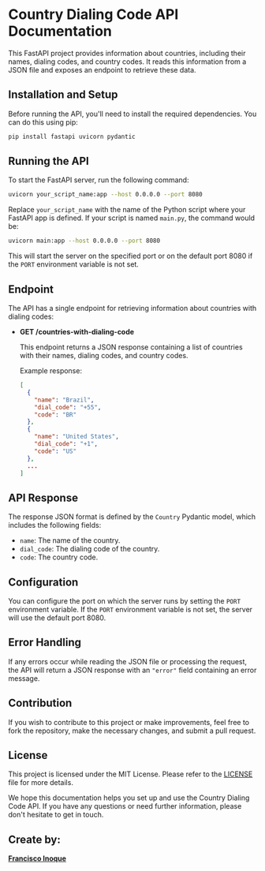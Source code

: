 # Country Dialing Code API Documentation

This FastAPI project provides information about countries, including their names, dialing codes, and country codes. It reads this information from a JSON file and exposes an endpoint to retrieve these data.

## Installation and Setup

Before running the API, you'll need to install the required dependencies. You can do this using pip:

```bash
pip install fastapi uvicorn pydantic
```

## Running the API

To start the FastAPI server, run the following command:

```bash
uvicorn your_script_name:app --host 0.0.0.0 --port 8080
```

Replace `your_script_name` with the name of the Python script where your FastAPI app is defined. If your script is named `main.py`, the command would be:

```bash
uvicorn main:app --host 0.0.0.0 --port 8080
```

This will start the server on the specified port or on the default port 8080 if the `PORT` environment variable is not set.

## Endpoint

The API has a single endpoint for retrieving information about countries with dialing codes:

- **GET /countries-with-dialing-code**

  This endpoint returns a JSON response containing a list of countries with their names, dialing codes, and country codes.

  Example response:

  ```json
  [
    {
      "name": "Brazil",
      "dial_code": "+55",
      "code": "BR"
    },
    {
      "name": "United States",
      "dial_code": "+1",
      "code": "US"
    },
    ...
  ]
  ```

## API Response

The response JSON format is defined by the `Country` Pydantic model, which includes the following fields:

- `name`: The name of the country.
- `dial_code`: The dialing code of the country.
- `code`: The country code.

## Configuration

You can configure the port on which the server runs by setting the `PORT` environment variable. If the `PORT` environment variable is not set, the server will use the default port 8080.

## Error Handling

If any errors occur while reading the JSON file or processing the request, the API will return a JSON response with an `"error"` field containing an error message.

## Contribution

If you wish to contribute to this project or make improvements, feel free to fork the repository, make the necessary changes, and submit a pull request.

## License

This project is licensed under the MIT License. Please refer to the [LICENSE](LICENSE) file for more details.

We hope this documentation helps you set up and use the Country Dialing Code API. If you have any questions or need further information, please don't hesitate to get in touch.

## Create by:
**[Francisco Inoque](https://www.franciscoinoque.tech/)**
